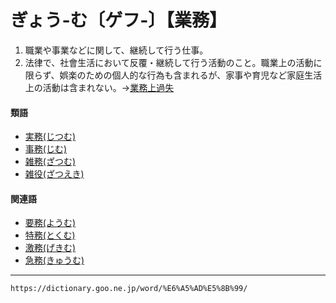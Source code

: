 # ぎょう‐む〔ゲフ‐〕【業務】

1. 職業や事業などに関して、継続して行う仕事。
2. 法律で、社會生活において反覆・継続して行う活動のこと。職業上の活動に限らず、娯楽のための個人的な行為も含まれるが、家事や育児など家庭生活上の活動は含まれない。→[業務上過失](https://dictionary.goo.ne.jp/word/%E6%A5%AD%E5%8B%99%E4%B8%8A%E9%81%8E%E5%A4%B1/#jn-57081)
    

#### 類語

-   [実務(じつむ)](https://dictionary.goo.ne.jp/word/%E5%AE%9F%E5%8B%99/#jn-98790)
-   [事務(じむ)](https://dictionary.goo.ne.jp/word/%E4%BA%8B%E5%8B%99/#jn-100913)
-   [雑務(ざつむ)](https://dictionary.goo.ne.jp/word/%E9%9B%91%E5%8B%99_%28%E3%81%96%E3%81%A4%E3%82%80%29/#jn-88578)
-   [雑役(ざつえき)](https://dictionary.goo.ne.jp/word/%E9%9B%91%E5%BD%B9_%28%E3%81%96%E3%81%A4%E3%81%88%E3%81%8D%29/#jn-88243)

#### 関連語

-   [要務(ようむ)](https://dictionary.goo.ne.jp/word/%E8%A6%81%E5%8B%99/#jn-226802)
-   [特務(とくむ)](https://dictionary.goo.ne.jp/word/%E7%89%B9%E5%8B%99/#jn-158358)
-   [激務(げきむ)](https://dictionary.goo.ne.jp/word/%E6%BF%80%E5%8B%99/#jn-67564)
-   [急務(きゅうむ)](https://dictionary.goo.ne.jp/word/%E6%80%A5%E5%8B%99/#jn-55474)

---
`https://dictionary.goo.ne.jp/word/%E6%A5%AD%E5%8B%99/`